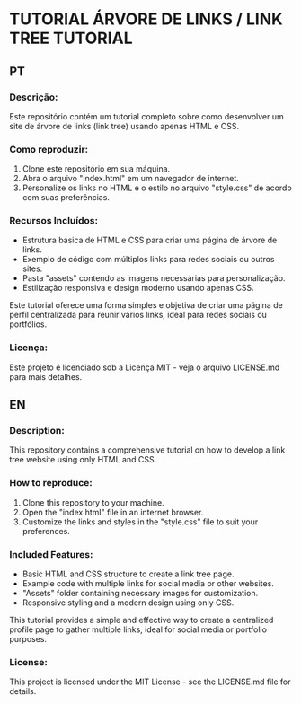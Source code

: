 # TUTORIAL ÁRVORE DE LINKS / LINK TREE TUTORIAL

## PT

### Descrição:
Este repositório contém um tutorial completo sobre como desenvolver um site de árvore de links (link tree) usando apenas HTML e CSS. 

### Como reproduzir:
1. Clone este repositório em sua máquina.
2. Abra o arquivo "index.html" em um navegador de internet.
3. Personalize os links no HTML e o estilo no arquivo "style.css" de acordo com suas preferências.

### Recursos Incluídos:

- Estrutura básica de HTML e CSS para criar uma página de árvore de links.
- Exemplo de código com múltiplos links para redes sociais ou outros sites.
- Pasta "assets" contendo as imagens necessárias para personalização.
- Estilização responsiva e design moderno usando apenas CSS.

Este tutorial oferece uma forma simples e objetiva de criar uma página de perfil centralizada para reunir vários links, ideal para redes sociais ou portfólios.

### Licença:
Este projeto é licenciado sob a Licença MIT - veja o arquivo LICENSE.md para mais detalhes.


## EN

### Description:
This repository contains a comprehensive tutorial on how to develop a link tree website using only HTML and CSS. 

### How to reproduce:
1. Clone this repository to your machine.
2. Open the "index.html" file in an internet browser.
3. Customize the links and styles in the "style.css" file to suit your preferences.

### Included Features:

- Basic HTML and CSS structure to create a link tree page.
- Example code with multiple links for social media or other websites.
- "Assets" folder containing necessary images for customization.
- Responsive styling and a modern design using only CSS.

This tutorial provides a simple and effective way to create a centralized profile page to gather multiple links, ideal for social media or portfolio purposes.

### License:
This project is licensed under the MIT License - see the LICENSE.md file for details.
